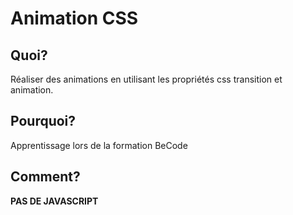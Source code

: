 # Animation CSS

## Quoi?
Réaliser des animations en utilisant les propriétés css transition et animation.

## Pourquoi?
Apprentissage lors de la formation BeCode

## Comment?
__PAS DE JAVASCRIPT__